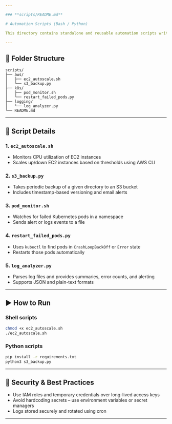```yaml
---

### **scripts/README.md**

# Automation Scripts (Bash / Python)

This directory contains standalone and reusable automation scripts written in Bash and Python that assist in managing and operating cloud infrastructure, container environments, and DevOps workflows efficiently.

---
```


## 📁 Folder Structure
```
scripts/
├── aws/
│   ├── ec2_autoscale.sh
│   └── s3_backup.py
├── k8s/
│   ├── pod_monitor.sh
│   └── restart_failed_pods.py
├── logging/
│   └── log_analyzer.py
└── README.md
```

---

## 🔧 Script Details

### 1. `ec2_autoscale.sh`
- Monitors CPU utilization of EC2 instances
- Scales up/down EC2 instances based on thresholds using AWS CLI

### 2. `s3_backup.py`
- Takes periodic backup of a given directory to an S3 bucket
- Includes timestamp-based versioning and email alerts

### 3. `pod_monitor.sh`
- Watches for failed Kubernetes pods in a namespace
- Sends alert or logs events to a file

### 4. `restart_failed_pods.py`
- Uses `kubectl` to find pods in `CrashLoopBackOff` or `Error` state
- Restarts those pods automatically

### 5. `log_analyzer.py`
- Parses log files and provides summaries, error counts, and alerting
- Supports JSON and plain-text formats

---

## ▶️ How to Run

### Shell scripts
```bash
chmod +x ec2_autoscale.sh
./ec2_autoscale.sh
```

### Python scripts
```bash
pip install -r requirements.txt
python3 s3_backup.py
```

---

## 🔐 Security & Best Practices
- Use IAM roles and temporary credentials over long-lived access keys
- Avoid hardcoding secrets – use environment variables or secret managers
- Logs stored securely and rotated using cron

---

